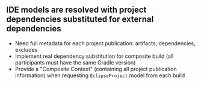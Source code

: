 ## IDE models are resolved with project dependencies substituted for external dependencies

- Need full metadata for each project publication: artifacts, dependencies, excludes
- Implement real dependency substitution for composite build (all participants must have the same Gradle version)
- Provide a "Composite Context" (containing all project publication information) when requesting `EclipseProject` model from each build
